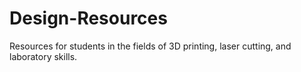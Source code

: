 # Design-Resources
Resources for students in the fields of 3D printing, laser cutting, and laboratory skills.
